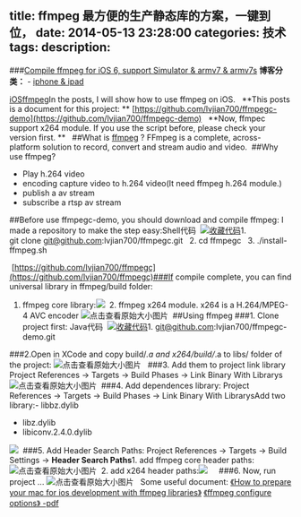 title: ffmpeg 最方便的生产静态库的方案，一键到位，
date: 2014-05-13 23:28:00
categories: 技术
tags: 
description:
---
###[Compile ffmpeg for iOS 6, support Simulator & armv7 & armv7s](http://witcheryne.iteye.com/blog/1734706)
**博客分类：** - [iphone & ipad](http://witcheryne.iteye.com/category/249787)

[iOS](http://www.iteye.com/blogs/tag/iOS)[ffmpeg](http://www.iteye.com/blogs/tag/ffmpeg)In the posts, I will show how to use ffmpeg on iOS.
 
**This posts is a document for this project: **
[https://github.com/lvjian700/ffmpegc-demo](https://github.com/lvjian700/ffmpegc-demo)
 
**Now, ffmpec support x264 module. If you use the script before, please check your version first. **
 
##What is [ffmpeg](http://ffmpeg.org/) ?
FFmpeg is a complete, across-platform solution to record, convert and stream audio and video. 
##Why use ffmpeg?
- Play h.264 video
- encoding capture video to h.264 video(It need ffmpeg h.264 module.)
- publish a av stream
- subscribe a rtsp av stream

##Before use ffmpegc-demo, you should download and compile ffmpeg:
I made a repository to make the step easy:Shell代码  [![收藏代码](http://witcheryne.iteye.com/images/icon_star.png)]( "收藏这段代码")1. git clone git@github.com:lvjian700/ffmpegc.git  
2. cd ffmpegc  
3. ./install-ffmpeg.sh  

 [https://github.com/lvjian700/ffmpegc](https://github.com/lvjian700/ffmpegc)###If compile complete, you can find universal library in ffmpeg/build folder:
1. ffmpeg core library:![](http://dl2.iteye.com/upload/attachment/0085/0318/11a437db-5e28-3fd5-9ab3-4dd93f4147e5.png)
 2. ffmpeg x264 module. x264 is a H.264/MPEG-4 AVC encoder ![](http://dl2.iteye.com/upload/attachment/0085/0320/380b5f32-3b5e-3e6c-b4dd-49e74191977e.png "点击查看原始大小图片")
 ##Using ffmpeg
###1. Clone project first:
Java代码  [![收藏代码](http://witcheryne.iteye.com/images/icon_star.png)]( "收藏这段代码")1. git@github.com:lvjian700/ffmpegc-demo.git  

###2.Open in XCode and copy build/*.a and x264/build/*.a to libs/ folder of the project:
![](http://dl2.iteye.com/upload/attachment/0085/0325/82f6bf73-e1bd-3703-a6db-83a292bcb9b8.png "点击查看原始大小图片")
 
###3. Add them to project link library
Project References -> Targets -> Build Phases -> Link Binary With Librarys
![](http://dl.iteye.com/upload/attachment/0077/0400/120bf08f-a399-329b-a977-bc412ab4a7f2.png "点击查看原始大小图片")
 ###4. Add dependences library:
Project References -> Targets -> Build Phases -> Link Binary With LibrarysAdd two library:- libbz.dylib
- libz.dylib
- libiconv.2.4.0.dylib

![](http://dl.iteye.com/upload/attachment/0077/0405/76568674-6942-3d9c-919b-b7c265fc89a3.png)
 ###5. Add Header Search Paths:
Project References -> Targets -> Build Settings -> **Header Search Paths**1. add ffmpeg core header paths:![](http://dl.iteye.com/upload/attachment/0077/0407/97b61036-201b-37c9-8355-9500aa0ade29.png "点击查看原始大小图片")
 2. add x264 header paths:![](http://dl2.iteye.com/upload/attachment/0085/0323/7746423e-3af6-329e-a827-d5c4ee037f6c.png)
   
###6. Now, run project ...
![](http://dl.iteye.com/upload/attachment/0077/0409/4ac5fe50-df31-3dee-80ff-936c7605973c.png "点击查看原始大小图片")
 
Some useful document:
[《How to prepare your mac for ios development with ffmpeg libraries》](http://www.tangentsoftworks.com/blog/2012/11/12/how-to-prepare-your-mac-for-ios-development-with-ffmpeg-libraries/)
[《ffmpeg configure options》 -pdf](http://www.tangentsoftworks.com/blog/wp-content/uploads/2012/11/FFmpeg-Configure-Options.pdf)
